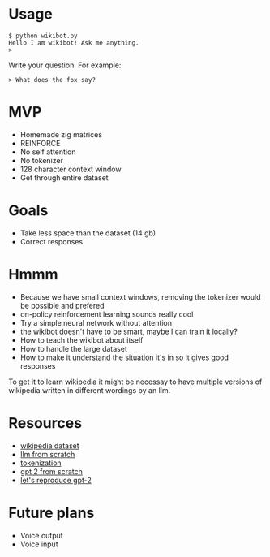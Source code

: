 # Usage
```
$ python wikibot.py
Hello I am wikibot! Ask me anything.
>
```
Write your question. For example:
```
> What does the fox say?
```
# MVP
- Homemade zig matrices
- REINFORCE
- No self attention
- No tokenizer
- 128 character context window
- Get through entire dataset

# Goals
- Take less space than the dataset (14 gb)
- Correct responses

# Hmmm
- Because we have small context windows, removing the tokenizer would be possible and prefered
- on-policy reinforcement learning sounds really cool
- Try a simple neural network without attention
- the wikibot doesn't have to be smart, maybe I can train it locally?
- How to teach the wikibot about itself
- How to handle the large dataset
- How to make it understand the situation it's in so it gives good responses

To get it to learn wikipedia it might be necessay to have multiple versions of wikipedia written in different wordings by an llm.

# Resources
- [wikipedia dataset](https://github.com/GermanT5/wikipedia2corpus)
- [llm from scratch](https://m.youtube.com/watch?v=kCc8FmEb1nY&pp=ygUWYnVpbGQgbGxtIGZyb20gc2NyYXRjaA%3D%3D)
- [tokenization](https://www.youtube.com/watch?v=zduSFxRajkE)
- [gpt 2 from scratch](https://m.youtube.com/watch?v=l8pRSuU81PU)
- [let's reproduce gpt-2](https://www.youtube.com/watch?v=l8pRSuU81PU)

# Future plans
- Voice output
- Voice input
